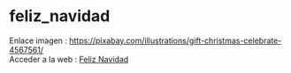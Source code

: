 # feliz_navidad

Enlace imagen : https://pixabay.com/illustrations/gift-christmas-celebrate-4567561/
<br/>
Acceder a la web : <a href="https://tripleyei.github.io/feliz_navidad/"> Feliz Navidad</a>
